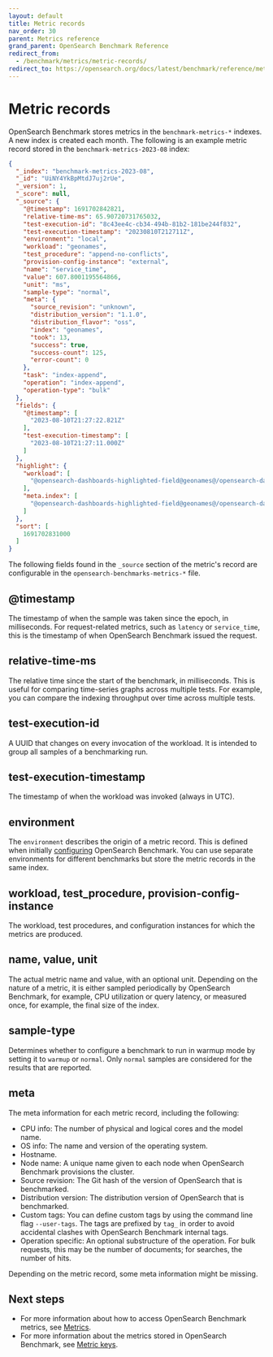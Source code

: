 ```yaml
---
layout: default
title: Metric records
nav_order: 30
parent: Metrics reference
grand_parent: OpenSearch Benchmark Reference
redirect_from:
  - /benchmark/metrics/metric-records/
redirect_to: https://opensearch.org/docs/latest/benchmark/reference/metrics/metric-records/
---
```


# Metric records

OpenSearch Benchmark stores metrics in the `benchmark-metrics-*` indexes. A new index is created each month. The following is an example metric record stored in the `benchmark-metrics-2023-08` index:

```json
{
  "_index": "benchmark-metrics-2023-08",
  "_id": "UiNY4YkBpMtdJ7uj2rUe",
  "_version": 1,
  "_score": null,
  "_source": {
    "@timestamp": 1691702842821,
    "relative-time-ms": 65.90720731765032,
    "test-execution-id": "8c43ee4c-cb34-494b-81b2-181be244f832",
    "test-execution-timestamp": "20230810T212711Z",
    "environment": "local",
    "workload": "geonames",
    "test_procedure": "append-no-conflicts",
    "provision-config-instance": "external",
    "name": "service_time",
    "value": 607.8001195564866,
    "unit": "ms",
    "sample-type": "normal",
    "meta": {
      "source_revision": "unknown",
      "distribution_version": "1.1.0",
      "distribution_flavor": "oss",
      "index": "geonames",
      "took": 13,
      "success": true,
      "success-count": 125,
      "error-count": 0
    },
    "task": "index-append",
    "operation": "index-append",
    "operation-type": "bulk"
  },
  "fields": {
    "@timestamp": [
      "2023-08-10T21:27:22.821Z"
    ],
    "test-execution-timestamp": [
      "2023-08-10T21:27:11.000Z"
    ]
  },
  "highlight": {
    "workload": [
      "@opensearch-dashboards-highlighted-field@geonames@/opensearch-dashboards-highlighted-field@"
    ],
    "meta.index": [
      "@opensearch-dashboards-highlighted-field@geonames@/opensearch-dashboards-highlighted-field@"
    ]
  },
  "sort": [
    1691702831000
  ]
}
```

The following fields found in the `_source` section of the metric's record are configurable in the `opensearch-benchmarks-metrics-*` file.

<!-- vale off -->
## @timestamp
<!-- vale on -->

The timestamp of when the sample was taken since the epoch, in milliseconds. For request-related metrics, such as `latency` or `service_time`, this is the timestamp of when OpenSearch Benchmark issued the request.

<!-- vale off -->
## relative-time-ms
<!-- vale on -->

The relative time since the start of the benchmark, in milliseconds. This is useful for comparing time-series graphs across multiple tests. For example, you can compare the indexing throughput over time across multiple tests. 

<!-- vale off -->
## test-execution-id
<!-- vale on -->

A UUID that changes on every invocation of the workload. It is intended to group all samples of a benchmarking run.

<!-- vale off -->
## test-execution-timestamp
<!-- vale on -->

The timestamp of when the workload was invoked (always in UTC).

<!-- vale off -->
## environment
<!-- vale on -->

The `environment` describes the origin of a metric record. This is defined when initially [configuring]({{site.url}}{{site.baseurl}}/benchmark/configuring-benchmark/) OpenSearch Benchmark. You can use separate environments for different benchmarks but store the metric records in the same index.

<!-- vale off -->
## workload, test_procedure, provision-config-instance
<!-- vale on -->

The workload, test procedures, and configuration instances for which the metrics are produced.

<!-- vale off -->
## name, value, unit
<!-- vale on -->

The actual metric name and value, with an optional unit. Depending on the nature of a metric, it is either sampled periodically by OpenSearch Benchmark, for example, CPU utilization or query latency, or measured once, for example, the final size of the index.

<!-- vale off -->
## sample-type
<!-- vale on -->

Determines whether to configure a benchmark to run in warmup mode by setting it to `warmup` or `normal`. Only `normal` samples are considered for the results that are reported.

<!-- vale off -->
## meta
<!-- vale on -->

The meta information for each metric record, including the following:

- CPU info: The number of physical and logical cores and the model name.
- OS info: The name and version of the operating system.
- Hostname.
- Node name: A unique name given to each node when OpenSearch Benchmark provisions the cluster.
- Source revision: The Git hash of the version of OpenSearch that is benchmarked. 
- Distribution version: The distribution version of OpenSearch that is benchmarked. 
- Custom tags: You can define custom tags by using the command line flag `--user-tags`. The tags are prefixed by `tag_` in order to avoid accidental clashes with OpenSearch Benchmark internal tags.
- Operation specific: An optional substructure of the operation. For bulk requests, this may be the number of documents; for searches, the number of hits.

Depending on the metric record, some meta information might be missing.

## Next steps

- For more information about how to access OpenSearch Benchmark metrics, see [Metrics]({{site.url}}{{site.baseurl}}/benchmark/metrics/index/).
- For more information about the metrics stored in OpenSearch Benchmark, see [Metric keys]({{site.url}}{{site.baseurl}}/benchmark/metrics/metric-keys/).
